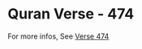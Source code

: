 # Quran Verse - 474 

For more infos, See [Verse 474](https://www.quranbookk.com/quran/search?q=474)